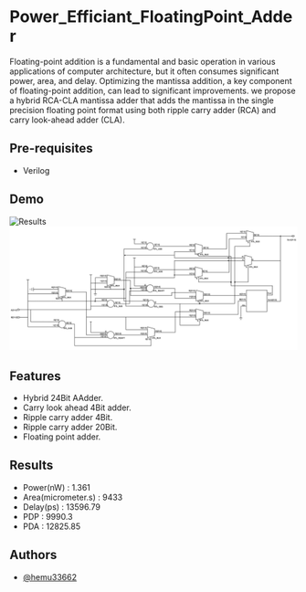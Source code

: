 # Power_Efficiant_FloatingPoint_Adder
 Floating-point addition is a fundamental and basic operation in various applications of computer architecture, but it often consumes significant power, area, and delay. Optimizing the mantissa addition, a key component of floating-point addition, can lead to significant improvements.
 we propose a hybrid RCA-CLA mantissa adder that adds the mantissa in the single precision floating point format using both ripple carry adder (RCA) and carry look-ahead adder (CLA).


Pre-requisites
--------------

- Verilog
## Demo

![Results](Floating_point_Adder_Result.png)
![Results](FPA.jpg)

## Features

- Hybrid 24Bit AAdder.
- Carry look ahead 4Bit adder.
- Ripple carry adder 4Bit.
- Ripple carry adder 20Bit.
- Floating point adder.



## Results

- Power(nW)           : 1.361
- Area(micrometer.s)  : 9433
- Delay(ps)           : 13596.79
- PDP                 : 9990.3  
- PDA                 : 12825.85

## Authors

- [@hemu33662](https://github.com/hemu33662)

